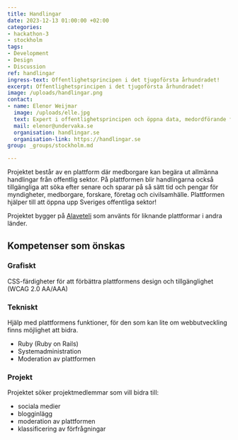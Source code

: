 ```yaml
---
title: Handlingar
date: 2023-12-13 01:00:00 +02:00
categories:
- hackathon-3
- stockholm
tags:
- Development
- Design
- Discussion
ref: handlingar
ingress-text: Offentlighetsprincipen i det tjugoförsta århundradet!
excerpt: Offentlighetsprincipen i det tjugoförsta århundradet!
image: /uploads/handlingar.png
contact:
- name: Elenor Weijmar
  image: /uploads/elle.jpg
  text: Expert i offentlighetsprincipen och öppna data, medordförande för Open Knowledge Sweden
  mail: elenor@undervaka.se
  organisation: handlingar.se
  organisation-link: https://handlingar.se
group: _groups/stockholm.md

---
```

Projektet består av en plattform där medborgare kan begära ut allmänna handlingar från offentlig sektor. På plattformen blir handlingarna också tillgängliga att söka efter senare och sparar på så sätt tid och pengar för myndigheter, medborgare, forskare, företag och civilsamhälle. Plattformen hjälper till att öppna upp Sveriges offentliga sektor!

Projektet bygger på [Alaveteli](https://alaveteli.org) som använts för liknande plattformar i andra länder.

## Kompetenser som önskas

### Grafiskt

CSS-färdigheter för att förbättra plattformens design och tillgänglighet (WCAG 2.0 AA/AAA)

### Tekniskt

Hjälp med plattformens funktioner, för den som kan lite om webbutveckling finns möjlighet att bidra.

- Ruby (Ruby on Rails)
- Systemadministration
- Moderation av plattformen

### Projekt

Projektet söker projektmedlemmar som vill bidra till:

- sociala medier
- blogginlägg
- moderation av plattformen
- klassificering av förfrågningar
